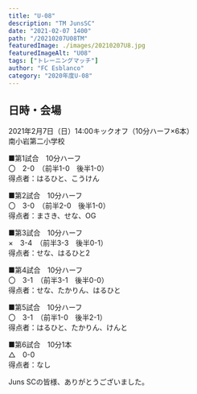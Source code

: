 ```yaml
---
title: "U-08"
description: "TM JunsSC"
date: "2021-02-07 1400"
path: "/20210207U08TM"
featuredImage: ./images/20210207U8.jpg
featuredImageAlt: "U08"
tags: ["トレーニングマッチ"]
author: "FC Esblanco"
category: "2020年度U-08"
---
```


## 日時・会場

2021年2月7日（日）14:00キックオフ（10分ハーフ×6本）<br>
南小岩第二小学校

■第1試合　10分ハーフ<br>
〇　2-0　（前半1-0　後半1-0）<br>
得点者：はるひと、こうけん

■第2試合　10分ハーフ<br>
〇　3-0　（前半2-0　後半1-0）<br>
得点者：まさき、せな、OG

■第3試合　10分ハーフ<br>
×　3-4　（前半3-3　後半0-1）<br>
得点者：せな、はるひと2

■第4試合　10分ハーフ<br>
〇　3-1　（前半3-1　後半0-0）<br>
得点者：せな、たかりん、はるひと

■第5試合　10分ハーフ<br>
〇　3-1　（前半1-0　後半2-1）<br>
得点者：はるひと、たかりん、けんと

■第6試合　10分1本<br>
△　0-0<br>
得点者：なし

Juns SCの皆様、ありがとうございました。
